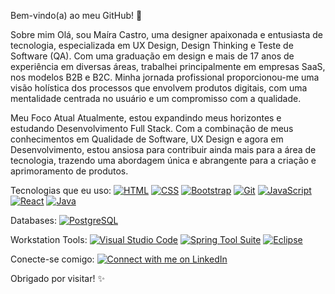 Bem-vindo(a) ao meu GitHub! 👋

Sobre mim
Olá, sou Maíra Castro, uma designer apaixonada e entusiasta de tecnologia, especializada em UX Design, Design Thinking e Teste de Software (QA). Com uma graduação em design e mais de 17 anos de experiência em diversas áreas, trabalhei principalmente em empresas SaaS, nos modelos B2B e B2C. Minha jornada profissional proporcionou-me uma visão holística dos processos que envolvem produtos digitais, com uma mentalidade centrada no usuário e um compromisso com a qualidade.

Meu Foco Atual
Atualmente, estou expandindo meus horizontes e estudando Desenvolvimento Full Stack. Com a combinação de meus conhecimentos em Qualidade de Software, UX Design e agora em Desenvolvimento, estou ansiosa para contribuir ainda mais para a área de tecnologia, trazendo uma abordagem única e abrangente para a criação e aprimoramento de produtos.

Tecnologias que eu uso:
[![HTML](https://img.shields.io/badge/HTML-5-orange?style=for-the-badge&logo=html5)](https://developer.mozilla.org/en-US/docs/Web/HTML)
[![CSS](https://img.shields.io/badge/CSS-3-blue?style=for-the-badge&logo=css3)](https://developer.mozilla.org/en-US/docs/Web/CSS)
[![Bootstrap](https://img.shields.io/badge/Bootstrap-5-purple?style=for-the-badge&logo=bootstrap)](https://getbootstrap.com/)
[![Git](https://img.shields.io/badge/Git-Commit-green?style=for-the-badge&logo=git)](https://git-scm.com/)
[![JavaScript](https://img.shields.io/badge/JavaScript-ES6-yellow?style=for-the-badge&logo=javascript)](https://developer.mozilla.org/en-US/docs/Web/JavaScript)
[![React](https://img.shields.io/badge/React-Library-blue?style=for-the-badge&logo=react)](https://reactjs.org/)
[![Java](https://img.shields.io/badge/Java-SE-red?style=for-the-badge&logo=java)](https://www.java.com/)

Databases:
[![PostgreSQL](https://img.shields.io/badge/PostgreSQL-Database-blue?style=for-the-badge&logo=postgresql)](https://www.postgresql.org/)

Workstation Tools:
[![Visual Studio Code](https://img.shields.io/badge/Visual%20Studio%20Code-IDE-blue?style=for-the-badge&logo=visual-studio-code)](https://code.visualstudio.com/)
[![Spring Tool Suite](https://img.shields.io/badge/Spring%20Tool%20Suite-IDE-green?style=for-the-badge&logo=spring)](https://spring.io/tools)
[![Eclipse](https://img.shields.io/badge/Eclipse-IDE-purple?style=for-the-badge&logo=eclipse)](https://www.eclipse.org/)

Conecte-se comigo:
[![Connect with me on LinkedIn](https://img.shields.io/badge/LinkedIn-Connect-blue?style=for-the-badge&logo=linkedin)](https://www.linkedin.com/in/ma%C3%ADra-castro/)

Obrigado por visitar! ✨
